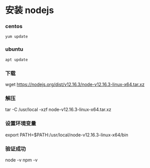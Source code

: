 # 安装 nodejs

### centos

```
yum update
```

### ubuntu

```
apt update
```

### 下载

wget https://nodejs.org/dist/v12.16.3/node-v12.16.3-linux-x64.tar.xz

### 解压

tar -C /usr/local -xzf node-v12.16.3-linux-x64.tar.xz

### 设置环境变量

export PATH=\$PATH:/usr/local/node-v12.16.3-linux-x64/bin

### 验证成功

node -v
npm -v

